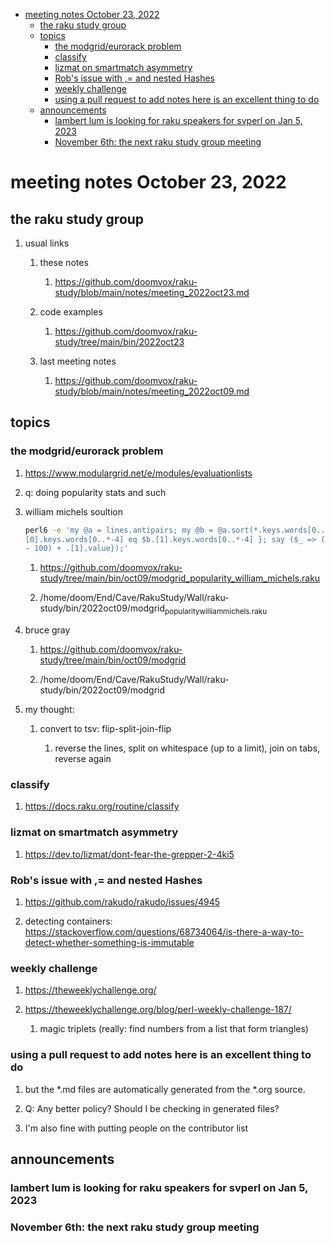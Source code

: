 - [meeting notes October 23, 2022](#org575ea22)
  - [the raku study group](#org81aaf29)
  - [topics](#org0e97d1d)
    - [the modgrid/eurorack problem](#orged07f03)
    - [classify](#orgdea2872)
    - [lizmat on smartmatch asymmetry](#orgccd4bfe)
    - [Rob's issue with ,= and nested Hashes](#org780f46c)
    - [weekly challenge](#org823573e)
    - [using a pull request to add notes here is an excellent thing to do](#orga251e47)
  - [announcements](#org118a14f)
    - [lambert lum is looking for raku speakers for svperl on Jan 5, 2023](#orgb194f79)
    - [November 6th: the next raku study group meeting](#org75cf7bd)


<a id="org575ea22"></a>

# meeting notes October 23, 2022


<a id="org81aaf29"></a>

## the raku study group

1.  usual links

    1.  these notes
    
        1.  <https://github.com/doomvox/raku-study/blob/main/notes/meeting_2022oct23.md>
    
    2.  code examples
    
        1.  <https://github.com/doomvox/raku-study/tree/main/bin/2022oct23>
    
    3.  last meeting notes
    
        1.  <https://github.com/doomvox/raku-study/blob/main/notes/meeting_2022oct09.md>


<a id="org0e97d1d"></a>

## topics


<a id="orged07f03"></a>

### the modgrid/eurorack problem

1.  <https://www.modulargrid.net/e/modules/evaluationlists>

2.  q: doing popularity stats and such

3.  william michels soultion

    ```sh
    perl6 -e 'my @a = lines.antipairs; my @b = @a.sort(*.keys.words[0..*-3]).rotor(2 => -1); my @c; do for @b -> $b { @c.push($b) if $b.
    [0].keys.words[0..*-4] eq $b.[1].keys.words[0..*-4] }; say ($_ => (.[0].value - 100) + .[1].value).antipairs for @c.sort( { (.[0].value
    - 100) + .[1].value});'
    ```
    
    1.  <https://github.com/doomvox/raku-study/tree/main/bin/oct09/modgrid_popularity_william_michels.raku>
    
    2.  /home/doom/End/Cave/RakuStudy/Wall/raku-study/bin/2022oct09/modgrid<sub>popularity</sub><sub>william</sub><sub>michels.raku</sub>

4.  bruce gray

    1.  <https://github.com/doomvox/raku-study/tree/main/bin/oct09/modgrid>
    
    2.  /home/doom/End/Cave/RakuStudy/Wall/raku-study/bin/2022oct09/modgrid

5.  my thought:

    1.  convert to tsv: flip-split-join-flip
    
        1.  reverse the lines, split on whitespace (up to a limit), join on tabs, reverse again


<a id="orgdea2872"></a>

### classify

1.  <https://docs.raku.org/routine/classify>


<a id="orgccd4bfe"></a>

### lizmat on smartmatch asymmetry

1.  <https://dev.to/lizmat/dont-fear-the-grepper-2-4ki5>


<a id="org780f46c"></a>

### Rob's issue with ,= and nested Hashes

1.  <https://github.com/rakudo/rakudo/issues/4945>

2.  detecting containers: <https://stackoverflow.com/questions/68734064/is-there-a-way-to-detect-whether-something-is-immutable>


<a id="org823573e"></a>

### weekly challenge

1.  <https://theweeklychallenge.org/>

2.  <https://theweeklychallenge.org/blog/perl-weekly-challenge-187/>

    1.  magic triplets (really: find numbers from a list that form triangles)


<a id="orga251e47"></a>

### using a pull request to add notes here is an excellent thing to do

1.  but the \*.md files are automatically generated from the \*.org source.

2.  Q: Any better policy? Should I be checking in generated files?

3.  I'm also fine with putting people on the contributor list


<a id="org118a14f"></a>

## announcements


<a id="orgb194f79"></a>

### lambert lum is looking for raku speakers for svperl on Jan 5, 2023


<a id="org75cf7bd"></a>

### November 6th: the next raku study group meeting
